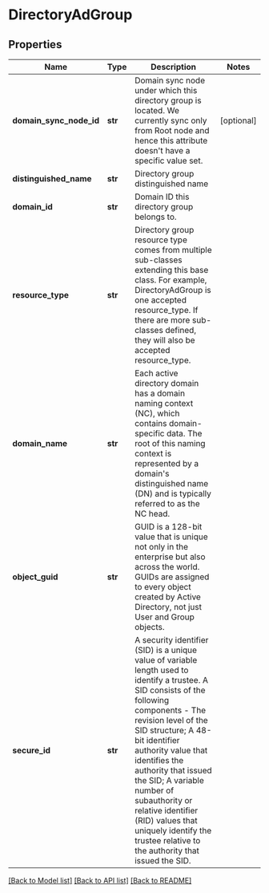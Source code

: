 # DirectoryAdGroup

## Properties
Name | Type | Description | Notes
------------ | ------------- | ------------- | -------------
**domain_sync_node_id** | **str** | Domain sync node under which this directory group is located. We currently sync only from Root node and hence this attribute doesn&#x27;t have a specific value set. | [optional] 
**distinguished_name** | **str** | Directory group distinguished name | 
**domain_id** | **str** | Domain ID this directory group belongs to. | 
**resource_type** | **str** | Directory group resource type comes from multiple sub-classes extending this base class. For example, DirectoryAdGroup is one accepted resource_type. If there are more sub-classes defined, they will also be accepted resource_type. | 
**domain_name** | **str** | Each active directory domain has a domain naming context (NC), which contains domain-specific data. The root of this naming context is represented by a domain&#x27;s distinguished name (DN) and is typically referred to as the NC head. | 
**object_guid** | **str** | GUID is a 128-bit value that is unique not only in the enterprise but also across the world. GUIDs are assigned to every object created by Active Directory, not just User and Group objects. | 
**secure_id** | **str** | A security identifier (SID) is a unique value of variable length used to identify a trustee. A SID consists of the following components - The revision level of the SID structure; A 48-bit identifier authority value that identifies the authority that issued the SID; A variable number of subauthority or relative identifier (RID) values that uniquely identify the trustee relative to the authority that issued the SID. | 

[[Back to Model list]](../README.md#documentation-for-models) [[Back to API list]](../README.md#documentation-for-api-endpoints) [[Back to README]](../README.md)

